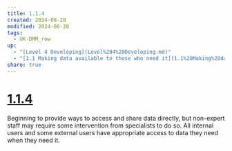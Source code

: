 ```yaml
---
title: 1.1.4
created: 2024-08-28
modified: 2024-08-28
tags:
  - UK-DMM_row
up:
  - "[Level 4 Developing](Level%204%20Developing.md)"
  - "[1.1 Making data available to those who need it](1.1%20Making%20data%20available%20to%20those%20who%20need%20it.md)"
share: true
---
```

# [1.1.4](1.1.4.md)

Beginning to provide ways to access and share data directly, but non-expert staff may require some intervention from specialists to do so. All internal users and some external users have appropriate access to data they need when they need it.
